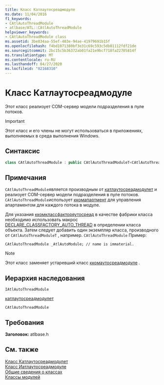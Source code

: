```yaml
---
title: Класс Катлаутосреадмодуле
ms.date: 11/04/2016
f1_keywords:
- CAtlAutoThreadModule
- atlbase/ATL::CAtlAutoThreadModule
helpviewer_keywords:
- CAtlAutoThreadModule class
ms.assetid: 3be834aa-55ef-403e-94ae-41979691b15f
ms.openlocfilehash: f4bd1071380bf3e31c69c593c5db81112fdf21de
ms.sourcegitcommit: 2bc15c5b36372ab01fa21e9bcf718fa22705814f
ms.translationtype: MT
ms.contentlocale: ru-RU
ms.lasthandoff: 04/27/2020
ms.locfileid: "82168310"
---
```

# <a name="catlautothreadmodule-class"></a>Класс Катлаутосреадмодуле

Этот класс реализует COM-сервер модели подразделения в пуле потоков.

> [!IMPORTANT]
> Этот класс и его члены не могут использоваться в приложениях, выполняемых в среда выполнения Windows.

## <a name="syntax"></a>Синтаксис

```cpp
class CAtlAutoThreadModule : public CAtlAutoThreadModuleT<CAtlAutoThreadModule>
```

## <a name="remarks"></a>Примечания

`CAtlAutoThreadModule`является производным от [катлаутосреадмодулет](../../atl/reference/catlautothreadmodulet-class.md) и реализует COM-сервер модели подразделения в пуле потоков. `CAtlAutoThreadModule`использует [ккомапартмент](../../atl/reference/ccomapartment-class.md) для управления апартаментом для каждого потока в модуле.

Для указания [ккомклассфакторяутосреад](../../atl/reference/ccomclassfactoryautothread-class.md) в качестве фабрики класса необходимо использовать макрос [DECLARE_CLASSFACTORY_AUTO_THREAD](aggregation-and-class-factory-macros.md#declare_classfactory_auto_thread) в определении класса объекта. Затем следует добавить один экземпляр класса, производного от `CAtlAutoThreadModuleT` , например. `CAtlAutoThreadModule` Пример:

`CAtlAutoThreadModule _AtlAutoModule; // name is immaterial.`

> [!NOTE]
> Этот класс заменяет устаревший класс [ккомаутосреадмодуле](../../atl/reference/ccomautothreadmodule-class.md) .

## <a name="inheritance-hierarchy"></a>Иерархия наследования

`IAtlAutoThreadModule`

[катлаутосреадмодулет](../../atl/reference/catlautothreadmodulet-class.md)

`CAtlAutoThreadModule`

## <a name="requirements"></a>Требования

**Заголовок:** atlbase.h

## <a name="see-also"></a>См. также

[Класс Катлаутосреадмодулет](../../atl/reference/catlautothreadmodulet-class.md)<br/>
[Класс Иатлаутосреадмодуле](../../atl/reference/iatlautothreadmodule-class.md)<br/>
[Общие сведения о классах](../../atl/atl-class-overview.md)<br/>
[Классы модулей](../../atl/atl-module-classes.md)
